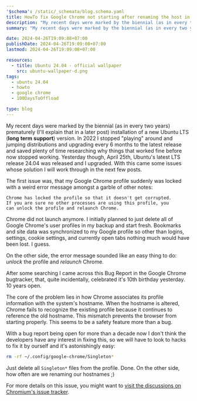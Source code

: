 ```yaml
---
'$schema': /static/_schemata/blog.schema.yaml
title: HowTo fix Google Chrome not starting after renaming the host in Ubuntu 24.04
description: "My recent days were marked by the biennial (as in every two years) prematurely (I'll explain that in a later post) installation of a new Ubuntu LTS (**long** **term** **support**) version."
summary: "My recent days were marked by the biennial (as in every two years) prematurely (I'll explain that in a later post) installation of a new Ubuntu LTS (**long** **term** **support**) version."

date: 2024-04-26T19:09:08+07:00
publishDate: 2024-04-26T19:09:08+07:00
lastmod: 2024-04-26T19:09:08+07:00

resources:
  - title: Ubuntu 24.04 - official wallpaper
    src: ubuntu-wallpaper-d.png
tags:
  - ubuntu 24.04
  - howto
  - google chrome
  - 100DaysToOffload

type: blog
---
```


My recent days were marked by the biennial (as in every two years) prematurely (I'll explain that in a later post) installation of a new Ubuntu LTS (**long** **term** **support**) version. In 2022 I stopped "playing" around and jumping distributions and upgrading every 6 months to the latest release and saved plenty of time researching why things that worked fine before now stopped working. Yesterday though, April 25th, Ubuntu's latest LTS release 24.04 was released and I upgraded. With this came some issues whose solution I will work through in the next few posts.

The first issue was, that my Google Chrome profile suddenly was locked with a weird error message amongst a garble of other notes:

```plaintext
Chrome has locked the profile so that it doesn't get corrupted.
If you are sure no other processes are using this profile, you
can unlock the profile and relaunch Chrome.
```

Chrome did not launch anymore. I initially planned to just delete all of Google Chrome's user profiles in my backup and start fresh. Bookmarks and site data was synchronized to my Google profile so other than logins, settings, cookie settings, and currently open tabs nothing much would have been lost. I guess.

On the other side, the error message sounded like an easy thing to do: *unlock* the profile and *relaunch* Chrome.

After some searching I came across this Bug Report in the Google Chrome bugtracker, that, quite incidentally, celebrated it's 10th birthday yesterday. 10 years open.

The core of the problem lies in how Chrome associates its profile information with the system's hostname. When the hostname is altered, Chrome fails to recognize the existing profile because it continues to reference the old hostname. This mismatch prevents the browser from starting properly. This seems to be a safety feature more than a bug.

With a bug report being open for more than a decade now I don't think the developers have any interest in fixing this, so we will have to look to hacks to fix it by ourself and it's astonishingly easy:

```bash
rm -rf ~/.config/google-chrome/Singleton*
```

Just delete all `Singleton*` files from the profile. Done. On the other side, how often are we renaming our hostnames ;)

For more details on this issue, you might want to [visit the discussions on Chromium's issue tracker](https://issues.chromium.org/issues/41103620).
